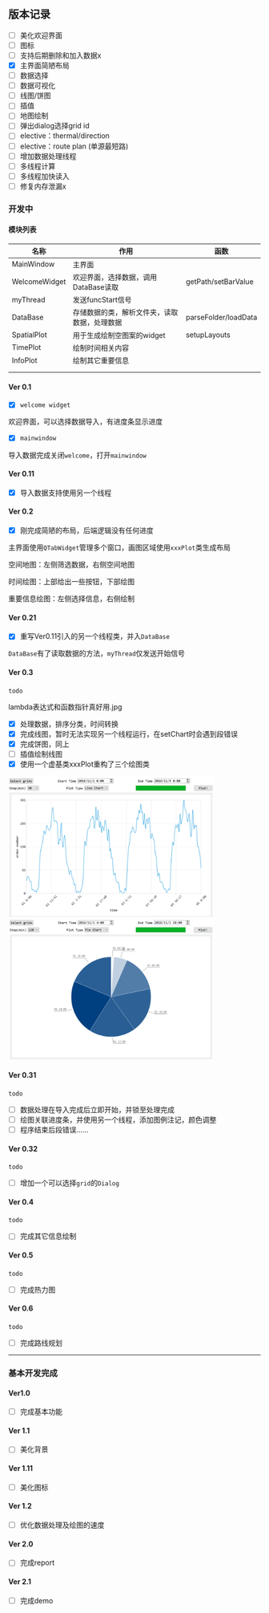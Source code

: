 ## 版本记录

- [ ] 美化欢迎界面
- [ ] 图标
- [ ] 支持后期删除和加入数据x
- [x] 主界面简陋布局
- [ ] 数据选择
- [ ] 数据可视化
- [ ] 线图/饼图
- [ ] 插值
- [ ] 地图绘制
- [ ] 弹出dialog选择grid id
- [ ] elective：thermal/direction
- [ ] elective：route plan (单源最短路)
- [ ] 增加数据处理线程
- [ ] 多线程计算
- [ ] 多线程加快读入
- [ ] 修复内存泄漏x

### 开发中

#### 模块列表

| 名称          | 作用                                         | 函数                 |
| ------------- | -------------------------------------------- | -------------------- |
| MainWindow    | 主界面                                       |                      |
| WelcomeWidget | 欢迎界面，选择数据，调用DataBase读取         | getPath/setBarValue  |
| myThread      | 发送funcStart信号                            |                      |
| DataBase      | 存储数据的类，解析文件夹，读取数据，处理数据 | parseFolder/loadData |
| SpatialPlot   | 用于生成绘制空图案的widget                   | setupLayouts         |
| TimePlot      | 绘制时间相关内容                             |                      |
| InfoPlot      | 绘制其它重要信息                             |                      |
|               |                                              |                      |
|               |                                              |                      |

#### Ver 0.1

- [x] `welcome widget`

欢迎界面，可以选择数据导入，有进度条显示进度

- [x] `mainwindow`

导入数据完成关闭`welcome`，打开`mainwindow`

#### Ver 0.11

- [x] 导入数据支持使用另一个线程

#### Ver 0.2

- [x] 刚完成简陋的布局，后端逻辑没有任何进度

主界面使用`QTabWidget`管理多个窗口，画图区域使用`xxxPlot`类生成布局

空间地图：左侧筛选数据，右侧空间地图

时间绘图：上部给出一些按钮，下部绘图

重要信息绘图：左侧选择信息，右侧绘制

#### Ver 0.21

- [x] 重写Ver0.11引入的另一个线程类，并入`DataBase`

`DataBase`有了读取数据的方法，`myThread`仅发送开始信号

#### Ver 0.3

`todo`

lambda表达式和函数指针真好用.jpg

- [x] 处理数据，排序分类，时间转换
- [x] 完成线图，暂时无法实现另一个线程运行，在setChart时会遇到段错误
- [x] 完成饼图，同上
- [ ] 插值绘制线图
- [x] 使用一个虚基类xxxPlot重构了三个绘图类

<img src="../images/ver0.3-series.png" style="zoom:40%;" />

<img src="../images/ver0.3-pie.png" style="zoom: 40%;" />

#### Ver 0.31

`todo`

- [ ] 数据处理在导入完成后立即开始，并锁至处理完成
- [ ] 绘图关联进度条，并使用另一个线程，添加图例注记，颜色调整
- [ ] 程序结束后段错误......

#### Ver 0.32

`todo`

- [ ] 增加一个可以选择`grid`的`Dialog`

#### Ver 0.4

`todo`

- [ ] 完成其它信息绘制

#### Ver 0.5

`todo`

- [ ] 完成热力图

#### Ver 0.6

`todo`

- [ ] 完成路线规划











---

### 基本开发完成

#### Ver1.0

- [ ] 完成基本功能

#### Ver 1.1

- [ ] 美化背景

#### Ver 1.11

- [ ] 美化图标

#### Ver 1.2

- [ ] 优化数据处理及绘图的速度

#### Ver 2.0

- [ ] 完成report

#### Ver 2.1

- [ ] 完成demo

